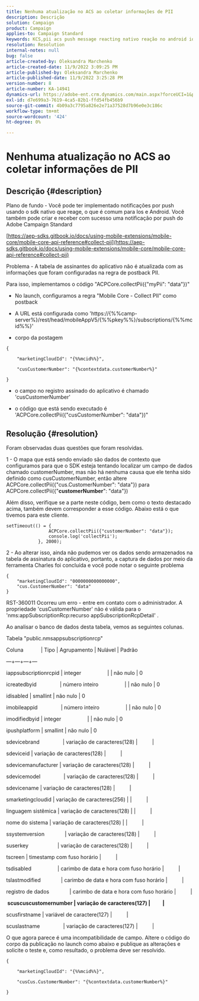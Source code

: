 ```yaml
---
title: Nenhuma atualização no ACS ao coletar informações de PII
description: Descrição
solution: Campaign
product: Campaign
applies-to: Campaign Standard
keywords: KCS,pii acs push message reacting nativo reação no android ios nativo
resolution: Resolution
internal-notes: null
bug: false
article-created-by: Oleksandra Marchenko
article-created-date: 11/9/2022 3:09:25 PM
article-published-by: Oleksandra Marchenko
article-published-date: 11/9/2022 3:25:28 PM
version-number: 8
article-number: KA-14941
dynamics-url: https://adobe-ent.crm.dynamics.com/main.aspx?forceUCI=1&pagetype=entityrecord&etn=knowledgearticle&id=fcaa807e-4060-ed11-9561-6045bd006b25
exl-id: d7e699a3-7619-4ca5-82b1-ffd54fb456b9
source-git-commit: 4b09a3c7795a826e2e71a37528d7b96e0e3c186c
workflow-type: tm+mt
source-wordcount: '424'
ht-degree: 0%

---
```


# Nenhuma atualização no ACS ao coletar informações de PII

## Descrição {#description}


Plano de fundo - Você pode ter implementado notificações por push usando o sdk nativo que reage, o que é comum para Ios e Android. Você também pode criar e receber com sucesso uma notificação por push do Adobe Campaign Standard

[https://aep-sdks.gitbook.io/docs/using-mobile-extensions/mobile-core/mobile-core-api-reference#collect-pii](https://aep-sdks.gitbook.io/docs/using-mobile-extensions/mobile-core/mobile-core-api-reference#collect-pii)



Problema - A tabela de assinantes do aplicativo não é atualizada com as informações que foram configuradas na regra de postback PII.

Para isso, implementamos o código &quot;ACPCore.collectPii({&quot;myPii&quot;: &quot;data&quot;})&quot;

- No launch, configuramos a regra &quot;Mobile Core - Collect PII&quot; como postback

- A URL está configurada como &#39;https://{%%camp-server%}/rest/head/mobileAppV5/{%%pkey%%}/subscriptions/{%%mcid%%}&#39;

- corpo da postagem


```
{

    "marketingCloudId": "{%%mcid%%}",

    "cusCustomerNumber": "{%contextdata.customerNumber%}"

}
```


- o campo no registro assinado do aplicativo é chamado &#39;cusCustomerNumber&#39;

- o código que está sendo executado é &#39;ACPCore.collectPii({&quot;cusCustomerNumber&quot;: &quot;data&quot;})&quot;


## Resolução {#resolution}


Foram observadas duas questões que foram resolvidas.



1 - O mapa que está sendo enviado são dados de contexto que configuramos para que o SDK esteja tentando localizar um campo de dados chamado customerNumber, mas não há nenhuma causa que ele tenha sido definido como cusCustomerNumber, então altere ACPCore.collectPii({&quot;cus.CustomerNumber&quot;: &quot;data&quot;}) para ACPCore.collectPii({&quot;<b>customerNumber</b>&quot;: &quot;data&quot;})

Além disso, verifique se a parte neste código, bem como o texto destacado acima, também devem corresponder a esse código. Abaixo está o que tivemos para este cliente.


```
setTimeout(() = {
                ACPCore.collectPii({"customerNumber": "data"});
                console.log('collectPii');
            }, 2000);
```


2 - Ao alterar isso, ainda não pudemos ver os dados sendo armazenados na tabela de assinatura do aplicativo, portanto, a captura de dados por meio da ferramenta Charles foi concluída e você pode notar o seguinte problema


```
{
    "marketingCloudId": "0000000000000000",
    "cus.CustomerNumber": "data"
}
```


RST-360011 Ocorreu um erro - entre em contato com o administrador.
A propriedade &#39;cusCustomerNumber&#39; não é válida para o &#39;nms:appSubscriptionRcp:recurso appSubscriptionRcpDetail&#39; .

Ao analisar o banco de dados desta tabela, vemos as seguintes colunas.



Tabela &quot;public.nmsappsubscriptionrcp&quot;

Coluna            | Tipo | Agrupamento | Nulável | Padrão

—+—+—+—

iappsubscriptionrcpid | integer                  | | não nulo | 0

icreatedbyid                | número inteiro                  | | não nulo | 0

idisabled | smallint | não nulo | 0

imobileappid                | número inteiro                  | | não nulo | 0

imodifiedbyid | integer                  | | não nulo | 0

ipushplatform | smallint | não nulo | 0

sdevicebrand                | variação de caracteres(128) |          |

sdeviceid | variação de caracteres(128) |          |

sdevicemanufacturer | variação de caracteres(128) |          |

sdevicemodel                | variação de caracteres(128) |          |

sdevicename | variação de caracteres(128) |          |

smarketingcloudid | variação de caracteres(256) | |          |

linguagem sistêmica | variação de caracteres(128) | |          |

nome do sistema | variação de caracteres(128) | |          |

ssystemversion              | variação de caracteres(128) |          |

suserkey                    | variação de caracteres(128) |          |

tscreen | timestamp com fuso horário |          |

tsdisabled                  | carimbo de data e hora com fuso horário |          |

tslastmodified              | carimbo de data e hora com fuso horário |          |

registro de dados              | carimbo de data e hora com fuso horário |          |

<b> scuscuscustomernumber | variação de caracteres(127) |          | </b>

scusfirstname | variável de caractere(127) |          |

scuslastname                | variação de caracteres(127) |          |



O que agora parece é uma incompatibilidade de campo. Altere o código do corpo da publicação no launch como abaixo e publique as alterações e solicite o teste e, como resultado, o problema deve ser resolvido.


```
{

    "marketingCloudId": "{%%mcid%%}",

    "cusCus.CustomerNumber": "{%contextdata.customerNumber%}"

}
```
